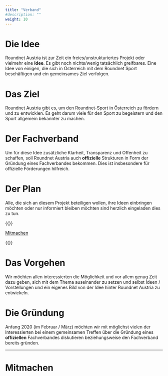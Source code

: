 ```yaml
---
title: "Verband"
#description: ""
weight: 10
---
```


# Die Idee

Roundnet Austria ist zur Zeit ein freies/unstrukturiertes Projekt oder vielmehr eine **Idee**. Es gibt noch nichts/wenig tatsächlich greifbares. Eine Idee von einigen, die sich in Österreich mit dem Roundnet Sport beschäftigen und ein gemeinsames Ziel verfolgen.

# Das Ziel

Roundnet Austria gibt es, um den Roundnet-Sport in Österreich zu fördern und zu entwicklen. Es geht darum viele für den Sport zu begeistern und den Sport allgemein bekannter zu machen.

# Der Fachverband

Um für diese Idee zusätzliche Klarheit, Transparenz und Offenheit zu schaffen, soll Roundnet Austria auch **offizielle** Strukturen in Form der Gründung eines Fachverbandes bekommen. Dies ist insbesondere für offizielle Förderungen hilfreich.

# Der Plan

Alle, die sich an diesem Projekt beteiligen wollen, ihre Ideen einbringen möchten oder nur informiert bleiben möchten sind herzlich eingeladen dies zu tun.

{{<raw-html>}}
<p><a class="link button cta" href='{{< relref "#mitmachen" >}}'>Mitmachen</a></p>
{{</raw-html>}}

# Das Vorgehen
Wir möchten allen interessierten die Möglichkeit und vor allem genug Zeit dazu geben, sich mit dem Thema auseinander zu setzen und selbst Ideen / Vorstellungen und ein eigenes Bild von der Idee hinter Roundnet Austria zu entwickeln.

# Die Gründung
Anfang 2020 (im Februar / März) möchten wir mit möglichst vielen der Interessierten bei einem gemeinsamen Treffen über die Gründung eines **offiziellen** Fachverbandes diskutieren beziehungsweise den Fachverband bereits gründen.

---

# Mitmachen
